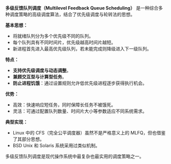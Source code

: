 **多级反馈队列调度（Multilevel Feedback Queue Scheduling）** 是一种综合多种调度策略的高级调度算法，结合了优先级调度与轮转法的思想。

**基本思想：**
- 将就绪队列分为多个优先级不同的队列。
- 每个队列具有不同时间片，优先级越高时间片越短。
- 新进程首先进入最高优先级队列，若未能完成则降级进入下一级队列。

**特点：**
- **支持优先级调度与动态调整**。
- **兼顾交互型与计算型任务**。
- **防止进程饥饿**：通过设置规则允许低优先级进程逐步获得执行机会。

**优势：**
- 高效：快速响应短任务，同时保障长任务不被饿死。
- 灵活：可通过配置队列数量、时间片大小等参数适应不同系统需求。

**典型实现：**
- Linux 中的 CFS（完全公平调度器）虽然不是严格意义上的 MLFQ，但也借鉴了其部分思想。
- BSD Unix 和 Solaris 系统采用过类似机制。

多级反馈队列调度是现代操作系统中最复杂也最实用的调度策略之一。
